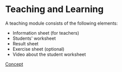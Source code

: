 # Teaching and Learning

A teaching module consists of the following elements:

- Information sheet (for teachers)
- Students' worksheet
- Result sheet
- Exercise sheet (optional)
- Video about the student worksheet

<a type="button" href="{{ relBase }}/en/teaching-and-learning">
Concept
</a>